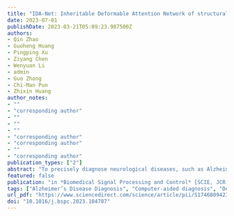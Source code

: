 ```yaml
---
title: "IDA-Net: Inheritable Deformable Attention Network of structural MRI for Alzheimer’s Disease Diagnosis"
date: 2023-07-01
publishDate: 2023-03-21T05:09:23.987500Z
authors:
- Qin Zhao
- Guoheng Huang
- Pingping Xu
- Ziyang Chen
- Wenyuan Li
- admin
- Guo Zhong
- Chi-Man Pun
- Zhixin Huang
author_notes:
- ""
- "corresponding author"
- ""
- ""
- ""
- "corresponding author"
- "corresponding author"
- ""
- "corresponding author"
publication_types: ["2"]
abstract: "To precisely diagnose neurological diseases, such as Alzheimer’s disease, clinicians need to observe the microstructural changes of local brain atrophy with the help of structural magnetic resonance image (sMRI). Some Convolutional Neural Networks (CNNs) have recently achieved excellent performance in auxiliary clinicians to provide the diagnosis suggestion. However, there still exist several challenges. Foremost, several researchers manually predefine some regions of interest (ROIs) as the input of the CNN-based networks, which impedes the model’s robustness and interpretability of clinical applications. Second, since the position relevance of pathological features interferes with the surrounding tissue regions in ROIs, it is hard for the current CNN-based networks to extract the microstructural changes of these ROIs precisely. To address the above challenges, we optimize the Transformer structure for Alzheimer’s Disease Diagnosis and propose an Inheritable Deformable Attention Network (IDA-Net). Specifically, the IDA-Net mainly comprises the 3D Deformable Self-Attention module and the Inheritable 3D Deformable Self-Attention module. The 3D Deformable Self-Attention module can automatically adjust the position and scale of the selected patches according to the structural changes in sMRI. Furthermore, the Inheritable 3D Deformable Self-Attention module can locate and output relatively important regions with discriminative features in sMRI, which can assist physicians in the clinical diagnosis. Our proposed IDA-Net method is evaluated on the sMRI of 2813 subjects from ADNI and AIBL datasets. The results show that our IDA-Net method behaves better than several state-of-the-art methods in classification performance and model generalization."
featured: false
publication: "in *Biomedical Signal Processing and Control* [SCIE, JCR Q2, Impact Factor: 5.076 | Citescore: 6.9]"
tags: ["Alzheimer’s Disease Diagnosis", "Computer-aided diagnosis", "Deep learning", "Deformation", "Inheritance", "Self-attention", "Structural magnetic resonance image", "Transformer"]
url_pdf: "https://www.sciencedirect.com/science/article/pii/S1746809423002203"
doi: "10.1016/j.bspc.2023.104787"
---
```


